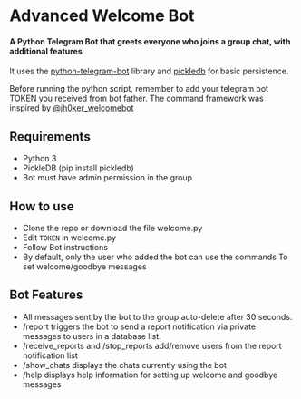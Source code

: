 # Advanced Welcome Bot

#### A Python Telegram Bot that greets everyone who joins a group chat, with additional features

It uses the [python-telegram-bot](https://github.com/python-telegram-bot/python-telegram-bot) library and [pickledb](https://bitbucket.org/patx/pickledb) for basic persistence.

Before running the python script, remember to add your telegram bot TOKEN you received from bot father. 
The command framework was inspired by [@jh0ker_welcomebot](https://telegram.me/jh0ker_welcomebot)

## Requirements

- Python 3
- PickleDB (pip install pickledb)
- Bot must have admin permission in the group

## How to use

- Clone the repo or download the file welcome.py
- Edit `TOKEN` in welcome.py
- Follow Bot instructions
- By default, only the user who added the bot can use the commands To set welcome/goodbye messages

## Bot Features

- All messages sent by the bot to the group auto-delete after 30 seconds.
- /report triggers the bot to send a report notification via private messages to users in a database list.
- /receive_reports and /stop_reports add/remove users from the report notification list
- /show_chats displays the chats currently using the bot
- /help displays help information for setting up welcome and goodbye messages

